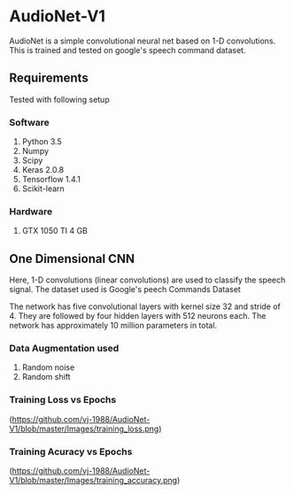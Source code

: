 # AudioNet-V1
AudioNet is a simple convolutional neural net based on 1-D convolutions. This is trained and tested on google's speech command dataset.

## Requirements

Tested with following setup

### Software
1) Python 3.5
2) Numpy
3) Scipy
4) Keras 2.0.8
5) Tensorflow 1.4.1
6) Scikit-learn

### Hardware

1) GTX 1050 TI 4 GB

## One Dimensional CNN
Here, 1-D convolutions (linear convolutions) are used to classify the speech signal. The dataset used is Google's peech Commands Dataset

The network has five convolutional layers with kernel size 32 and stride of 4. They are followed by four hidden layers with 512 neurons each. The network has approximately 10 million parameters in total.

### Data Augmentation used

1) Random noise
2) Random shift

### Training Loss vs Epochs

(https://github.com/vj-1988/AudioNet-V1/blob/master/Images/training_loss.png)

### Training Acuracy vs Epochs

(https://github.com/vj-1988/AudioNet-V1/blob/master/Images/training_accuracy.png)
